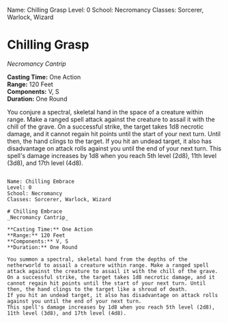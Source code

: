 Name: Chilling Grasp
Level: 0
School: Necromancy
Classes: Sorcerer, Warlock, Wizard

# Chilling Grasp
_Necromancy Cantrip_

**Casting Time:** One Action  
**Range:** 120 Feet  
**Components:** V, S  
**Duration:** One Round

You conjure a spectral, skeletal hand in the space of a creature within range. Make a ranged spell attack against the creature to assail it with the chill of the grave. On a successful strike, the target takes 1d8 necrotic damage, and it cannot regain hit points until the start of your next turn. Until then, the hand clings to the target.
If you hit an undead target, it also has disadvantage on attack rolls against you until the end of your next turn.
This spell's damage increases by 1d8 when you reach 5th level (2d8), 11th level (3d8), and 17th level (4d8).
```

Name: Chilling Embrace
Level: 0
School: Necromancy
Classes: Sorcerer, Warlock, Wizard

# Chilling Embrace
_Necromancy Cantrip_

**Casting Time:** One Action  
**Range:** 120 Feet  
**Components:** V, S  
**Duration:** One Round

You summon a spectral, skeletal hand from the depths of the netherworld to assail a creature within range. Make a ranged spell attack against the creature to assail it with the chill of the grave. On a successful strike, the target takes 1d8 necrotic damage, and it cannot regain hit points until the start of your next turn. Until then, the hand clings to the target like a shroud of death.
If you hit an undead target, it also has disadvantage on attack rolls against you until the end of your next turn.
This spell's damage increases by 1d8 when you reach 5th level (2d8), 11th level (3d8), and 17th level (4d8).
